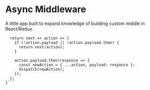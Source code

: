# Async Middleware

A little app built to expand knowledge of building custom middle in React/Redux.

```export default function ({ dispatch }) {
  return next => action => {
    if (!action.payload || !action.payload.then) {
      return next(action);
    }

    action.payload.then(responce => {
      const newAction = { ...action, payload: responce };
      dispatch(newAction);
    });
  };
}```
